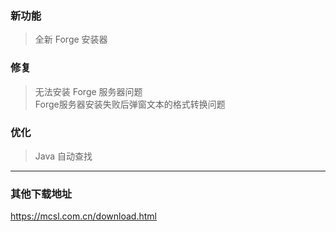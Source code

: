 <!-- > [!IMPORTANT]  
> 这是一个测试版，仅可在[QQ群 · MCSL2·官方交流群](https://mcsl.com.cn/links/mcsl2-qq-group.html)中下载，并且需要申请内测权限。  
> 您可前往[该页面](https://mcsl.com.cn/join-preview.html)申请内测权限。   -->
### 新功能

> 全新 Forge 安装器

### 修复

> 无法安装 Forge 服务器问题  
> Forge服务器安装失败后弹窗文本的格式转换问题


### 优化

> Java 自动查找

___

### 其他下载地址

<https://mcsl.com.cn/download.html>
